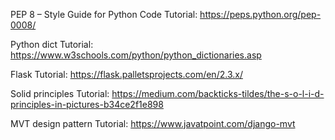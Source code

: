 PEP 8 – Style Guide for Python Code
Tutorial: https://peps.python.org/pep-0008/

Python dict
Tutorial: https://www.w3schools.com/python/python_dictionaries.asp

Flask
Tutorial: https://flask.palletsprojects.com/en/2.3.x/

Solid principles
Tutorial: https://medium.com/backticks-tildes/the-s-o-l-i-d-principles-in-pictures-b34ce2f1e898

MVT design pattern
Tutorial: https://www.javatpoint.com/django-mvt

